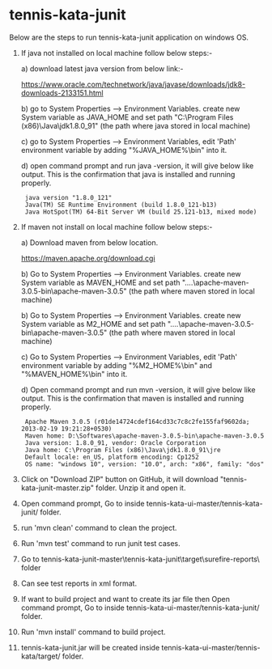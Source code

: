 # tennis-kata-junit
Below are the steps to run tennis-kata-junit application on windows OS.

1) If java not installed on local machine follow below steps:-

	a) download latest java version from below link:-
	
	https://www.oracle.com/technetwork/java/javase/downloads/jdk8-downloads-2133151.html
	
	b) go to System Properties --> Environment Variables. create new System variable as JAVA_HOME and set path "C:\Program Files (x86)\Java\jdk1.8.0_91\" (the path where java stored in local machine)
	
	c) go to System Properties --> Environment Variables, edit 'Path' environment variable by adding "%JAVA_HOME%\bin" into it.
	
	d) open command prompt and run java -version, it will give below like output. This is the confirmation that java is installed and running properly.
	
		java version "1.8.0_121"
		Java(TM) SE Runtime Environment (build 1.8.0_121-b13)
		Java HotSpot(TM) 64-Bit Server VM (build 25.121-b13, mixed mode)
		

		
3) If maven not install on local machine follow below steps:-

	a) Download maven from below location.
	
	https://maven.apache.org/download.cgi
	
	b) Go to System Properties --> Environment Variables. create new System variable as MAVEN_HOME and set path "....\apache-maven-3.0.5-bin\apache-maven-3.0.5" (the path where maven stored in local machine)
	
	b) Go to System Properties --> Environment Variables. create new System variable as M2_HOME and set path "....\apache-maven-3.0.5-bin\apache-maven-3.0.5" (the path where maven stored in local machine)
	
	c) Go to System Properties --> Environment Variables, edit 'Path' environment variable by adding "%M2_HOME%\bin" and "%MAVEN_HOME%\bin" into it.
	
	d) Open command prompt and run mvn -version, it will give below like output. This is the confirmation that maven is installed and running properly.
	
		Apache Maven 3.0.5 (r01de14724cdef164cd33c7c8c2fe155faf9602da; 2013-02-19 19:21:28+0530)
		Maven home: D:\Softwares\apache-maven-3.0.5-bin\apache-maven-3.0.5
		Java version: 1.8.0_91, vendor: Oracle Corporation
		Java home: C:\Program Files (x86)\Java\jdk1.8.0_91\jre
		Default locale: en_US, platform encoding: Cp1252
		OS name: "windows 10", version: "10.0", arch: "x86", family: "dos"
		
4) Click on "Download ZIP" button on GitHub, it will download "tennis-kata-junit-master.zip" folder. Unzip it and open it.
5) Open command prompt, Go to inside tennis-kata-ui-master/tennis-kata-junit/ folder.
6) run 'mvn clean' command to clean the project.
7) Run 'mvn test' command to run junit test cases.
8) Go to tennis-kata-junit-master\tennis-kata-junit\target\surefire-reports\ folder
9) Can see test reports in xml format.
10) If want to build project and want to create its jar file then Open command prompt, Go to inside tennis-kata-ui-master/tennis-kata-junit/ folder.
11) Run 'mvn install' command to build project.
12) tennis-kata-junit.jar will be created inside tennis-kata-ui-master/tennis-kata/target/ folder.
